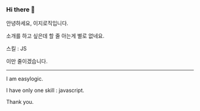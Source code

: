 ### Hi there 👋

<!--
**easylogic/easylogic** is a ✨ _special_ ✨ repository because its `README.md` (this file) appears on your GitHub profile.

Here are some ideas to get you started:

- 🔭 I’m currently working on ...
- 🌱 I’m currently learning ...
- 👯 I’m looking to collaborate on ...
- 🤔 I’m looking for help with ...
- 💬 Ask me about ...
- 📫 How to reach me: ...
- 😄 Pronouns: ...
- ⚡ Fun fact: ...
-->

안녕하세요, 이지로직입니다. 

소개를 하고 싶은데 할 줄 아는게 별로 없네요.  

스킬 : JS 

이만 줄이겠습니다. 

------ 

I am easylogic. 

I have only one skill : javascript. 

Thank you.
